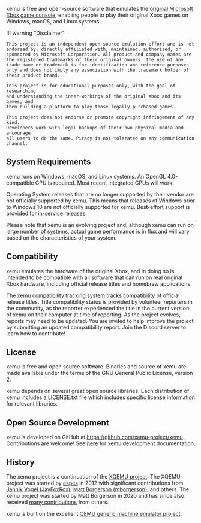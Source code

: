 xemu is free and open-source software that emulates the [original Microsoft Xbox game console](https://en.wikipedia.org/wiki/Xbox_(console)), enabling people to play their original Xbox games on Windows, macOS, and Linux systems.

!!! warning "Disclaimer"

    This project is an independent open source emulation effort and is not endorsed by, directly affiliated with, maintained, authorized, or sponsored by Microsoft Corporation. All product and company names are the registered trademarks of their original owners. The use of any trade name or trademark is for identification and reference purposes only and does not imply any association with the trademark holder of their product brand.

    This project is for educational purposes only, with the goal of researching
    and understanding the inner-workings of the original Xbox and its games, and
    then building a platform to play those legally purchased games.

    This project does not endorse or promote copyright infringement of any kind.
    Developers work with legal backups of their own physical media and encourage
    all users to do the same. Piracy is not tolerated on any communication
    channel.

## System Requirements

xemu runs on Windows, macOS, and Linux systems. An OpenGL 4.0-compatible GPU is required. Most recent integrated GPUs will work.

Operating System releases that are no longer supported by their vendor are not officially supported by xemu. This means that releases of Windows prior to Windows 10 are not officially supported for xemu. Best-effort support is provided for in-service releases.

Please note that xemu is an evolving project and, although xemu can run on large number of systems, actual game performance is in flux and will vary based on the characteristics of your system.

## Compatibility

xemu emulates the hardware of the original Xbox, and in doing so is intended to be compatible with all software that can run on real original Xbox hardware, including official release titles and homebrew applications.

The [xemu compatibility tracking system](https://xemu.app/#compatibility) tracks compatibility of official release titles. Title compatibility status is provided by volunteer reporters in the community, as the reporter experienced the title in the current version of xemu on their computer at time of reporting. As the project evolves, reports may need to be updated. You are invited to help improve the project by submitting an updated compatibility report. Join the Discord server to learn how to contribute!

## License

xemu is free and open source software. Binaries and source of xemu are made available under the terms of the GNU General Public License, version 2.

xemu depends on several great open source libraries. Each distribution of xemu includes a LICENSE.txt file which includes specific license information for relevant libraries.

## Open Source Development

xemu is developed on GitHub at https://github.com/xemu-project/xemu. Contributions are welcome! See [here](https://xemu.app/docs/dev/) for xemu development documentation.

## History

The xemu project is a continuation of the [XQEMU project](https://xqemu.com/). The XQEMU project was started by [espes](https://github.com/espes/xqemu) in 2012 with significant contributions from [Jannik Vogel (JayFoxRox)](https://github.com/JayFoxRox), [Matt Borgerson (mborgerson)](https://github.com/mborgerson), and others. The xemu project was started by Matt Borgerson in 2020 and has since also received [many contributions](https://github.com/xemu-project/xemu/pulls?q=is%3Apr) from others.

xemu is built on the excellent [QEMU generic machine emulator project](https://www.qemu.org/).
